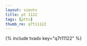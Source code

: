 ```yaml
--- 
layout: sieutv
title: pt 1122
tags: [pttv]
thumb_re: q7t11122
---
```

{% include tvadv key="q7t11122" %} 
